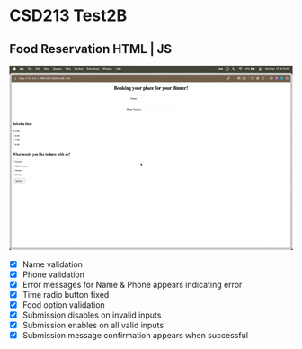 # CSD213 Test2B
## Food Reservation HTML | JS

![Working Sample](./sample.gif)
- [x] Name validation
- [x] Phone validation
- [x] Error messages for Name & Phone appears indicating error
- [x] Time radio button fixed
- [x] Food option validation
- [x] Submission disables on invalid inputs
- [x] Submission enables on all valid inputs
- [x] Submission message confirmation appears when successful